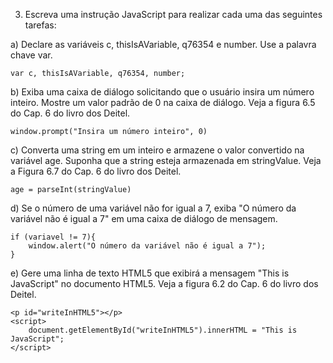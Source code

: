 3. Escreva uma instrução JavaScript para realizar cada uma das seguintes tarefas:

a) Declare as variáveis c, thisIsAVariable, q76354 e number. Use a palavra chave var.

    var c, thisIsAVariable, q76354, number;

b) Exiba uma caixa de diálogo solicitando que o usuário insira um número inteiro. Mostre um valor padrão de 0 na caixa de diálogo. Veja a figura 6.5 do Cap. 6 do livro dos Deitel.

    window.prompt("Insira um número inteiro", 0)

c) Converta uma string em um inteiro e armazene o valor convertido na variável age. Suponha que a string esteja armazenada em stringValue. Veja a Figura 6.7 do Cap. 6 do livro dos Deitel.

    age = parseInt(stringValue)

d) Se o número de uma variável não for igual a 7, exiba "O número da variável não é igual a 7" em uma caixa de diálogo de mensagem.

    if (variavel != 7){
        window.alert("O número da variável não é igual a 7");
    }

e) Gere uma linha de texto HTML5 que exibirá a mensagem "This is JavaScript" no documento HTML5. Veja a figura 6.2 do Cap. 6 do livro dos Deitel.

    <p id="writeInHTML5"></p>
    <script>
        document.getElementById("writeInHTML5").innerHTML = "This is JavaScript";
    </script>